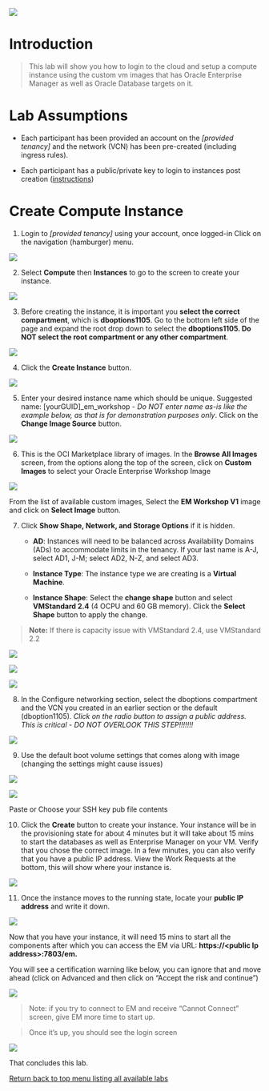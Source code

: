 ![](media/rdwd-emheader.png)

Introduction
============

>   This lab will show you how to login to the cloud and setup a compute
>   instance using the custom vm images that has Oracle Enterprise Manager as
>   well as Oracle Database targets on it.

Lab Assumptions
===============

-   Each participant has been provided an account on the *[provided tenancy]*
    and the network (VCN) has been pre-created (including ingress rules).

-   Each participant has a public/private key to login to instances post
    creation
    ([instructions](https://github.com/kaymalcolm/learning-library/blob/master/data-management-library/database/options/environment-setup-c4u03.md#section-2-create-an-ssh-key-pair))

Create Compute Instance
=======================

1.  Login to *[provided tenancy]* using your account, once logged-in Click on
    the navigation (hamburger) menu.

![](media/4e89be9c9981350f1a3612be4432aacd.jpg)

2.  Select **Compute** then **Instances** to go to the screen to create your
    instance.

![](media/3613c77757beacf10737ea4b34485d65.jpg)

3.  Before creating the instance, it is important you **select the correct
    compartment**, which is **dboptions1105**. Go to the bottom left side of the
    page and expand the root drop down to select the **dboptions1105. Do NOT
    select the root compartment or any other compartment**.

![](media/1a4bdcea9aeb2f4faa2918ce0de034bb.jpg)

4.  Click the **Create Instance** button.

![](media/67cdb773d62b0246e75ff98fde2dee9d.jpg)

5.  Enter your desired instance name which should be unique. Suggested name:
    [yourGUID]_em_workshop - *Do NOT enter name as-is like the example below, as
    that is for demonstration purposes only*. Click on the **Change Image
    Source** button.

![](media/64c77de4743fb8640528a260206481a9.png)

6.  This is the OCI Marketplace library of images. In the **Browse All Images**
    screen, from the options along the top of the screen, click on **Custom
    Images** to select your Oracle Enterprise Workshop Image

![](media/0fc3979d6b9bf482461caf0522e88f0e.png)

From the list of available custom images, Select the **EM Workshop V1** image
and click on **Select Image** button.

7.  Click **Show Shape, Network, and Storage Options** if it is hidden.

    -   **AD**: Instances will need to be balanced across Availability Domains
        (ADs) to accommodate limits in the tenancy. If your last name is A-J,
        select AD1, J-M; select AD2, N-Z, and select AD3.

    -   **Instance Type**: The instance type we are creating is a **Virtual
        Machine**.

    -   **Instance Shape**: Select the **change shape** button and select
        **VMStandard 2.4** (4 OCPU and 60 GB memory). Click the **Select Shape**
        button to apply the change.

>   **Note:** If there is capacity issue with VMStandard 2.4, use VMStandard 2.2

![](media/0510ee95794684fa3d67ae5668fd6818.jpg)

![](media/9a794cdd7f2f6fd7f5ae3f8c0890d8cd.png)

![](media/db534fcc781e9902a4bee140704da5a3.jpg)

8.  In the Configure networking section, select the dboptions compartment and
    the VCN you created in an earlier section or the default (dboption1105).
    *Click on the radio button to assign a public address. This is critical - DO
    NOT OVERLOOK THIS STEP!!!!!!!*

![](media/18c530ae8dac002397ec9c46f1ff5706.png)

9.  Use the default boot volume settings that comes along with image (changing
    the settings might cause issues)

![](media/e0ada02df829b5f76e17b2f2a71cee92.png)

![](media/c425d6defeae21960d61af9ad9429d5d.jpg)

Paste or Choose your SSH key pub file contents

10.  Click the **Create** button to create your instance. Your instance will be
    in the provisioning state for about 4 minutes but it will take about 15 mins
    to start the databases as well as Enterprise Manager on your VM. Verify that
    you chose the correct image. In a few minutes, you can also verify that you
    have a public IP address. View the Work Requests at the bottom, this will
    show where your instance is.

![](media/1ec471ec8adfa265e31cc88e64f6c809.jpg)

11.  Once the instance moves to the running state, locate your **public IP
    address** and write it down.

![](media/5147489a9317a2972646574b4dce26d1.jpg)

Now that you have your instance, it will need 15 mins to start all the
components after which you can access the EM via URL: **https://\<public Ip
address\>:7803/em.**

You will see a certification warning like below, you can ignore that and move
ahead (click on Advanced and then click on “Accept the risk and continue”)

![](media/b8c7b8004695b689980e3a75912bf966.jpg)

>   Note: if you try to connect to EM and receive “Cannot Connect” screen, give
>   EM more time to start up.

>   Once it’s up, you should see the login screen

![](media/e1030fc19dd82c84ac2924a9c284952a.jpg)

That concludes this lab.

[Return back to top menu listing all available labs](../readme.md)